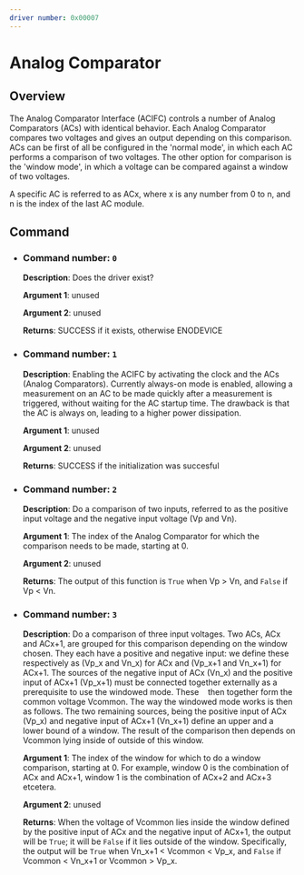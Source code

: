 ```yaml
---
driver number: 0x00007
---
```


# Analog Comparator

## Overview

The Analog Comparator Interface (ACIFC) controls a number of Analog Comparators
(ACs) with identical behavior. Each Analog Comparator compares two voltages and
gives an output depending on this comparison. ACs can be first of all be
configured in the 'normal mode', in which each AC performs a comparison of two
voltages. The other option for comparison is the 'window mode', in which a
voltage can be compared against a window of two voltages.

A specific AC is referred to as ACx, where x is any number from 0 to n, and n is
the index of the last AC module.

## Command

  * ### Command number: `0`

    **Description**: Does the driver exist?

    **Argument 1**: unused

    **Argument 2**: unused

    **Returns**: SUCCESS if it exists, otherwise ENODEVICE

  * ### Command number: `1`

    **Description**: Enabling the ACIFC by activating the clock and the
    ACs (Analog Comparators). Currently always-on mode is
    enabled, allowing a measurement on an AC to be made quickly after a
    measurement is triggered, without waiting for the AC startup time. The
    drawback is that the AC is always on, leading to a higher power dissipation.

    **Argument 1**: unused

    **Argument 2**: unused

    **Returns**: SUCCESS if the initialization was succesful


  * ### Command number: `2`

    **Description**: Do a comparison of two inputs, referred to as the positive
    input voltage and the negative input voltage (Vp and Vn).

    **Argument 1**: The index of the Analog Comparator for which the comparison
    needs to be made, starting at 0.

    **Argument 2**: unused

    **Returns**: The output of this function is `True` when Vp > Vn, and 
    `False` if Vp < Vn.

  * ### Command number: `3`

    **Description**: Do a comparison of three input voltages. Two ACs, ACx and
    ACx+1, are grouped for this comparison depending on the window chosen. They 
    each have a positive and negative input: we define these respectively as (Vp_x and Vn_x) for ACx and 
    (Vp_x+1 and Vn_x+1) for ACx+1. The sources of the negative input of
    ACx (Vn_x) and the positive input of ACx+1 (Vp_x+1) must be connected
    together externally as a prerequisite to use the windowed mode. These
    then together form the common voltage Vcommon. 
    The way the windowed mode works is then as follows. The two remaining sources, being the positive 
    input of ACx (Vp_x) and negative input of ACx+1 (Vn_x+1) define an upper 
    and a lower bound of a window. The result of the comparison then depends 
    on Vcommon lying inside of outside of this window.

    **Argument 1**: The index of the window for which to do a window comparison,
    starting at 0. For example, window 0 is the combination of ACx and ACx+1,
    window 1 is the combination of ACx+2 and ACx+3 etcetera.

    **Argument 2**: unused

    **Returns**: When the voltage of Vcommon lies inside the window defined by
    the positive input of ACx and the negative input of ACx+1, the output will
    be `True`; it will be `False` if it lies outside of the window. 
    Specifically, the output will be `True` when Vn_x+1 < Vcommon < Vp_x, and `False` if 
    Vcommon < Vn_x+1 or Vcommon > Vp_x.

